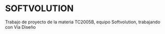 # SOFTVOLUTION
Trabajo de proyecto de la materia TC2005B, equipo Softvolution, trabajando con Vía Diseño

